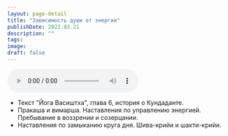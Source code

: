 ```yaml
---
layout: page-detail
title: "Зависимость души от энергии"
publishDate: 2022.03.21
description: ""
tags:
image:
draft: false
---
```


<audio title="2022.03.21 - Зависимость души от энергии.mp3" src="/upload/iblock/836/8367b4c7bc0d51a65d2291ba8bfa5a1e.mp3" controls=""></audio>

* Текст "Йога Васиштха", глава 6, история о Кундаданте.
* Пракаша и вимарша. Наставления по управлению энергией. Пребывание в воззрении и созерцании.
* Наставления по замыканию круга дня. Шива-крийи и шакти-крийи.

  
